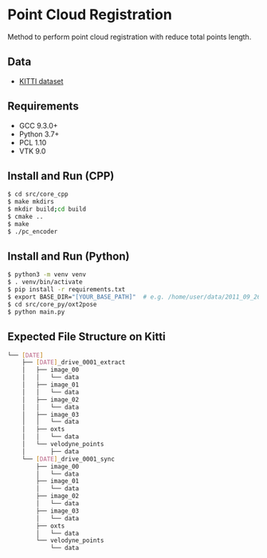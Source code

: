 # Point Cloud Registration

Method to perform point cloud registration with reduce total points length.

## Data

- [KITTI dataset](http://www.cvlibs.net/datasets/kitti/raw_data.php)

## Requirements

- GCC 9.3.0+
- Python 3.7+
- PCL 1.10
- VTK 9.0

## Install and Run (CPP)

```bash
$ cd src/core_cpp
$ make mkdirs
$ mkdir build;cd build
$ cmake ..
$ make
$ ./pc_encoder
```

## Install and Run (Python)

```bash
$ python3 -m venv venv
$ . venv/bin/activate
$ pip install -r requirements.txt
$ export BASE_DIR="[YOUR_BASE_PATH]"  # e.g. /home/user/data/2011_09_26_drive_0001
$ cd src/core_py/oxt2pose
$ python main.py
```

## Expected File Structure on Kitti

```bash
└── [DATE]
    ├── [DATE]_drive_0001_extract
    │   ├── image_00
    │   │   └── data
    │   ├── image_01
    │   │   └── data
    │   ├── image_02
    │   │   └── data
    │   ├── image_03
    │   │   └── data
    │   ├── oxts
    │   │   └── data
    │   └── velodyne_points
    │       ├── data
    └── [DATE]_drive_0001_sync
        ├── image_00
        │   └── data
        ├── image_01
        │   └── data
        ├── image_02
        │   └── data
        ├── image_03
        │   └── data
        ├── oxts
        │   └── data
        └── velodyne_points
            └── data
```
